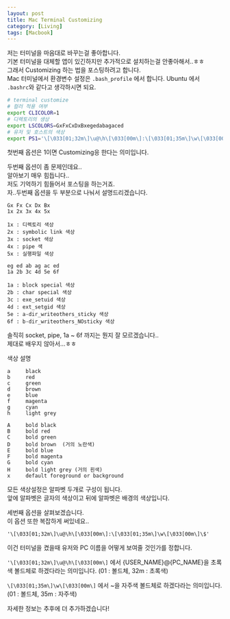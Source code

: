```yaml
---
layout: post
title: Mac Terminal Customizing
category: [Living]
tags: [Macbook]
---
```


저는 터미널을 마음대로 바꾸는걸 좋아합니다.  
기본 터미널을 대체할 앱이 있긴하지만 추가적으로 설치하는걸 안좋아해서..ㅎㅎ  
그래서 Customizing 하는 법을 포스팅하려고 합니다.  
Mac 터미널에서 환경변수 설정은 `.bash_profile` 에서 합니다.
Ubuntu 에서 `.bashrc`와 같다고 생각하시면 되요.

``` bash
# terminal customize
# 컬러 적용 여부
export CLICOLOR=1
# 디렉토리의 생상
export LSCOLORS=GxFxCxDxBxegedabagaced
# 유저 및 호스트의 색상
export PS1='\[\033[01;32m\]\u@\h\[\033[00m\]:\[\033[01;35m\]\w\[\033[00m\]\$'
```

첫번째 옵션은 1이면 Customizing응 한다는 의미입니다.  

두번째 옵션이 좀 문제인데요..  
알아보기 매우 힘듭니다..  
저도 기억하기 힘들어서 포스팅을 하는거죠.  
자..두번째 옵션을 두 부분으로 나눠서 설명드리겠습니다.  

```
Gx Fx Cx Dx Bx
1x 2x 3x 4x 5x

1x : 디렉토리 색상
2x : symbolic link 색상
3x : socket 색상
4x : pipe 색
5x : 실행파일 색상
```

```
eg ed ab ag ac ed
1a 2b 3c 4d 5e 6f

1a : block special 색상
2b : char special 색상
3c : exe_setuid 색상
4d : ext_setgid 색상
5e : a-dir_writeothers_sticky 색상
6f : b-dir_writeothers_NOsticky 색상
```
솔직히 socket, pipe, 1a ~ 6f 까지는 뭔지 잘 모르겠습니다..  
제대로 배우지 않아서...ㅎㅎ

색상 설명
```
a     black
b     red
c     green
d     brown
e     blue
f     magenta
g     cyan
h     light grey

A     bold black
B     bold red
C     bold green
D     bold brown  (거의 노란색)
E     bold blue
F     bold magenta
G     bold cyan
H     bold light grey (거의 흰색)
x     default foreground or background
```

모든 색상설정은 알파벳 두개로 구성이 됩니다.  
앞에 알파벳은 글자의 색상이고 뒤에 알파벳은 배경의 색상입니다.

세번째 옵션을 살펴보겠습니다.  
이 옵션 또한 복잡하게 써있네요..
```
'\[\033[01;32m\]\u@\h\[\033[00m\]:\[\033[01;35m\]\w\[\033[00m\]\$'

```

이건 터미널을 켰을때 유저와 PC 이름을 어떻게 보여줄 것인가를 정합니다.

`'\[\033[01;32m\]\u@\h\[\033[00m\]` 에서 {USER_NAME}@{PC_NAME}을 초록색 볼드체로 하겠다라는 의미입니다. (01 : 볼드체, 32m : 초록색)

`\[\033[01;35m\]\w\[\033[00m\]` 에서 ~을 자주색 볼드체로 하겠다라는 의미입니다. (01 : 볼드체, 35m : 자주색)


자세한 정보는 추후에 더 추가하겠습니다!
